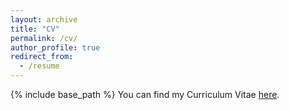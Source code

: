 ```yaml
---
layout: archive
title: "CV"
permalink: /cv/
author_profile: true
redirect_from:
  - /resume
---
```


{% include base_path %}
You can find my Curriculum Vitae [here](.../file/HQian_cv_jul24.pdf).
